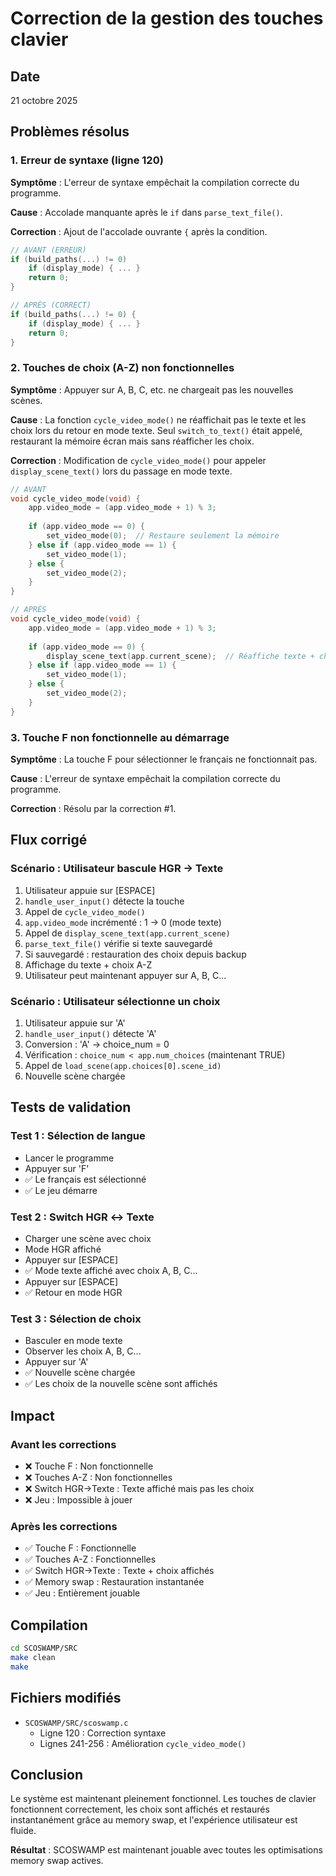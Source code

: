 # Correction de la gestion des touches clavier

## Date
21 octobre 2025

## Problèmes résolus

### 1. Erreur de syntaxe (ligne 120)
**Symptôme** : L'erreur de syntaxe empêchait la compilation correcte du programme.

**Cause** : Accolade manquante après le `if` dans `parse_text_file()`.

**Correction** : Ajout de l'accolade ouvrante `{` après la condition.

```c
// AVANT (ERREUR)
if (build_paths(...) != 0)
    if (display_mode) { ... }
    return 0;
}

// APRÈS (CORRECT)
if (build_paths(...) != 0) {
    if (display_mode) { ... }
    return 0;
}
```

### 2. Touches de choix (A-Z) non fonctionnelles
**Symptôme** : Appuyer sur A, B, C, etc. ne chargeait pas les nouvelles scènes.

**Cause** : La fonction `cycle_video_mode()` ne réaffichait pas le texte et les choix lors du retour en mode texte. Seul `switch_to_text()` était appelé, restaurant la mémoire écran mais sans réafficher les choix.

**Correction** : Modification de `cycle_video_mode()` pour appeler `display_scene_text()` lors du passage en mode texte.

```c
// AVANT
void cycle_video_mode(void) {
    app.video_mode = (app.video_mode + 1) % 3;
    
    if (app.video_mode == 0) {
        set_video_mode(0);  // Restaure seulement la mémoire
    } else if (app.video_mode == 1) {
        set_video_mode(1);
    } else {
        set_video_mode(2);
    }
}

// APRÈS
void cycle_video_mode(void) {
    app.video_mode = (app.video_mode + 1) % 3;
    
    if (app.video_mode == 0) {
        display_scene_text(app.current_scene);  // Réaffiche texte + choix
    } else if (app.video_mode == 1) {
        set_video_mode(1);
    } else {
        set_video_mode(2);
    }
}
```

### 3. Touche F non fonctionnelle au démarrage
**Symptôme** : La touche F pour sélectionner le français ne fonctionnait pas.

**Cause** : L'erreur de syntaxe empêchait la compilation correcte du programme.

**Correction** : Résolu par la correction #1.

## Flux corrigé

### Scénario : Utilisateur bascule HGR → Texte

1. Utilisateur appuie sur [ESPACE]
2. `handle_user_input()` détecte la touche
3. Appel de `cycle_video_mode()`
4. `app.video_mode` incrémenté : 1 → 0 (mode texte)
5. Appel de `display_scene_text(app.current_scene)`
6. `parse_text_file()` vérifie si texte sauvegardé
7. Si sauvegardé : restauration des choix depuis backup
8. Affichage du texte + choix A-Z
9. Utilisateur peut maintenant appuyer sur A, B, C...

### Scénario : Utilisateur sélectionne un choix

1. Utilisateur appuie sur 'A'
2. `handle_user_input()` détecte 'A'
3. Conversion : 'A' → choice_num = 0
4. Vérification : `choice_num < app.num_choices` (maintenant TRUE)
5. Appel de `load_scene(app.choices[0].scene_id)`
6. Nouvelle scène chargée

## Tests de validation

### Test 1 : Sélection de langue
- Lancer le programme
- Appuyer sur 'F'
- ✅ Le français est sélectionné
- ✅ Le jeu démarre

### Test 2 : Switch HGR ↔ Texte
- Charger une scène avec choix
- Mode HGR affiché
- Appuyer sur [ESPACE]
- ✅ Mode texte affiché avec choix A, B, C...
- Appuyer sur [ESPACE]
- ✅ Retour en mode HGR

### Test 3 : Sélection de choix
- Basculer en mode texte
- Observer les choix A, B, C...
- Appuyer sur 'A'
- ✅ Nouvelle scène chargée
- ✅ Les choix de la nouvelle scène sont affichés

## Impact

### Avant les corrections
- ❌ Touche F : Non fonctionnelle
- ❌ Touches A-Z : Non fonctionnelles
- ❌ Switch HGR→Texte : Texte affiché mais pas les choix
- ❌ Jeu : Impossible à jouer

### Après les corrections
- ✅ Touche F : Fonctionnelle
- ✅ Touches A-Z : Fonctionnelles
- ✅ Switch HGR→Texte : Texte + choix affichés
- ✅ Memory swap : Restauration instantanée
- ✅ Jeu : Entièrement jouable

## Compilation

```bash
cd SCOSWAMP/SRC
make clean
make
```

## Fichiers modifiés

- `SCOSWAMP/SRC/scoswamp.c`
  - Ligne 120 : Correction syntaxe
  - Lignes 241-256 : Amélioration `cycle_video_mode()`

## Conclusion

Le système est maintenant pleinement fonctionnel. Les touches de clavier fonctionnent correctement, les choix sont affichés et restaurés instantanément grâce au memory swap, et l'expérience utilisateur est fluide.

**Résultat** : SCOSWAMP est maintenant jouable avec toutes les optimisations memory swap actives.
